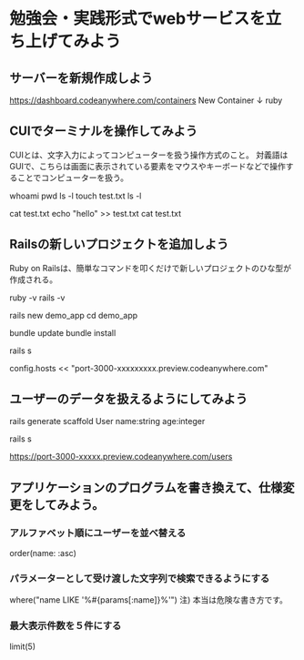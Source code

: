 # 勉強会・実践形式でwebサービスを立ち上げてみよう
## サーバーを新規作成しよう
https://dashboard.codeanywhere.com/containers
New Container
↓
ruby

## CUIでターミナルを操作してみよう
CUIとは、文字入力によってコンピューターを扱う操作方式のこと。
対義語はGUIで、こちらは画面に表示されている要素をマウスやキーボードなどで操作することでコンピューターを扱う。

whoami
pwd
ls -l
touch test.txt
ls -l

cat test.txt
echo "hello" >> test.txt
cat test.txt

## Railsの新しいプロジェクトを追加しよう
Ruby on Railsは、簡単なコマンドを叩くだけで新しいプロジェクトのひな型が作成される。

ruby -v
rails -v

rails new demo_app
cd demo_app

bundle update
bundle install

rails s

config.hosts << "port-3000-xxxxxxxxx.preview.codeanywhere.com"

## ユーザーのデータを扱えるようにしてみよう
rails generate scaffold User name:string age:integer

rails s

https://port-3000-xxxxx.preview.codeanywhere.com/users

## アプリケーションのプログラムを書き換えて、仕様変更をしてみよう。

### アルファベット順にユーザーを並べ替える
order(name: :asc)

### パラメーターとして受け渡した文字列で検索できるようにする
where("name LIKE '%#{params[:name]}%'")
注) 本当は危険な書き方です。

### 最大表示件数を５件にする
limit(5)
